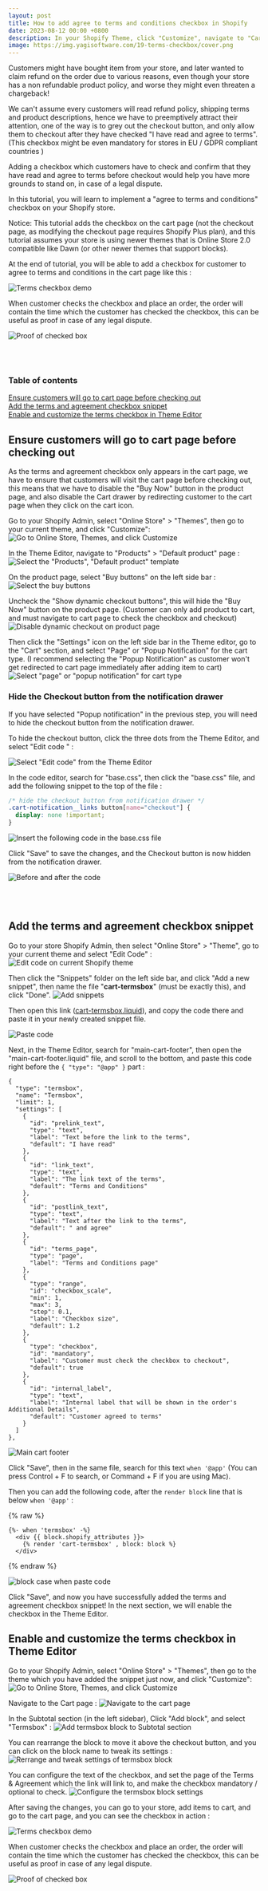 ```yaml
---
layout: post
title: How to add agree to terms and conditions checkbox in Shopify
date: 2023-08-12 00:00 +0800
description: In your Shopify Theme, click "Customize", navigate to "Cart" page, select the Subtotal section, Click "Add block", and select "Termsbox"...
image: https://img.yagisoftware.com/19-terms-checkbox/cover.png
---
```


<!-- Add pain description -->
Customers might have bought item from your store, and later wanted to claim refund on the order due to various reasons, even though your store has a non refundable product policy, and worse they might even threaten a chargeback! 

We can't assume every customers will read refund policy, shipping terms and product descriptions, hence we have to preemptively attract their attention, one of the way is to grey out the checkout button, and only allow them to checkout after they have checked "I have read and agree to terms". (This checkbox might be even mandatory for stores in EU / GDPR compliant countries )

Adding a checkbox which customers have to check and confirm that they have read and agree to terms before checkout would help you have more grounds to stand on, in case of a legal dispute.

In this tutorial, you will learn to implement a "agree to terms and conditions" checkbox on your Shopify store.


Notice: This tutorial adds the checkbox on the cart page (not the checkout page, as modifying the checkout page requires Shopify Plus plan), and this tutorial assumes your store is using newer themes that is Online Store 2.0 compatible like Dawn (or other newer themes that support blocks).

At the end of tutorial, you will be able to add a checkbox for customer to agree to terms and conditions in the cart page like this :

![Terms checkbox demo](https://img.yagisoftware.com/19-terms-checkbox/checkbox_demo.gif)

When customer checks the checkbox and place an order, the order will contain the time which the customer has checked the checkbox, this can be useful as proof in case of any legal dispute.

![Proof of checked box](https://img.yagisoftware.com/19-terms-checkbox/yes_check.png)


<br><br>
### Table of contents
<a href="#ensure-customers-will-go-to-cart-page-before-checking-out">Ensure customers will go to cart page before checking out</a>
<br>
<a href="add-the-terms-and-agreement-checkbox-snippet">Add the terms and agreement checkbox snippet</a>
<br>
<a href="enable-and-customize-the-terms-checkbox-in-theme-editor">Enable and customize the terms checkbox in Theme Editor</a>
<br>


## Ensure customers will go to cart page before checking out

As the terms and agreement checkbox only appears in the cart page, we have to ensure that customers will visit the cart page before checking out, this means that we have to disable the "Buy Now" button in the product page, and also disable the Cart drawer by redirecting customer to the cart page when they click on the cart icon.


Go to your Shopify Admin, select "Online Store" > "Themes", then go to your current theme, and click "Customize": 
![Go to Online Store, Themes, and click Customize](https://img.yagisoftware.com/19-terms-checkbox/1customize_theme.png)


In the Theme Editor, navigate to "Products" > "Default product" page :
![Select the "Products", "Default product" template](https://img.yagisoftware.com/19-terms-checkbox/2select_products.png)


On the product page, select "Buy buttons" on the left side bar :
![Select the buy buttons](https://img.yagisoftware.com/19-terms-checkbox/3select_buy_buttons.png)

Uncheck the "Show dynamic checkout buttons", this will hide the "Buy Now" button on the product page. (Customer can only add product to cart, and must navigate to cart page to check the checkbox and checkout)
![Disable dynamic checkout on product page](https://img.yagisoftware.com/19-terms-checkbox/4disable_dynamic_checkout.png)

Then click the "Settings" icon on the left side bar in the Theme editor, go to the "Cart" section, and select "Page" or "Popup Notification" for the cart type. (I recommend selecting the "Popup Notification" as customer won't get redirected to cart page immediately after adding item to cart)
![Select "page" or "popup notification" for cart type](https://img.yagisoftware.com/19-terms-checkbox/5cart_type.png)

### Hide the Checkout button from the notification drawer

If you have selected "Popup notification" in the previous step, you will need to hide the checkout button from the notification drawer.

To hide the checkout button, click the three dots from the Theme Editor, and select "Edit code " :

![Select "Edit code" from the Theme Editor](https://img.yagisoftware.com/19-terms-checkbox/6edit_code.png)

In the code editor, search for "base.css", then click the "base.css" file, and add the following snippet to the top of the file :

```css
/* hide the checkout button from notification drawer */
.cart-notification__links button[name="checkout"] {
  display: none !important;
}
```

![Insert the following code in the base.css file](https://img.yagisoftware.com/19-terms-checkbox/7hide_checkout.png)


Click "Save" to save the changes, and the Checkout button is now hidden from the notification drawer.

![Before and after the code](https://img.yagisoftware.com/19-terms-checkbox/8before_after.png)

<br><br>

## Add the terms and agreement checkbox snippet

Go to your store Shopify Admin, then select "Online Store" > "Theme", go to your current theme and select "Edit Code" :
![Edit code on current Shopify theme](https://img.yagisoftware.com/16-only-show-product-certain-customer/3edit_code.png)

Then click the "Snippets" folder on the left side bar, and click "Add a new snippet", then name the file "**cart-termsbox**" (must be exactly this), and click "Done".
![Add snippets](https://img.yagisoftware.com/19-terms-checkbox/9add_snippets.png)

Then open this link (<a href="https://github.com/YagiSoftware/termsbox/blob/master/snippets/cart-termsbox.liquid" target="_blank">cart-termsbox.liquid</a>), and copy the code there and paste it in your newly created snippet file.

![Paste code](https://img.yagisoftware.com/19-terms-checkbox/10paste_code.png)


Next, in the Theme Editor, search for "main-cart-footer", then open the  "main-cart-footer.liquid" file, and scroll to the bottom, and paste this code right before the `{ "type": "@app" }` part :

```
{
  "type": "termsbox",
  "name": "Termsbox",
  "limit": 1,
  "settings": [
    {
      "id": "prelink_text",
      "type": "text",
      "label": "Text before the link to the terms",
      "default": "I have read"
    },
    {
      "id": "link_text",
      "type": "text",
      "label": "The link text of the terms",
      "default": "Terms and Conditions"
    },
    {
      "id": "postlink_text",
      "type": "text",
      "label": "Text after the link to the terms",
      "default": " and agree"
    },
    {
      "id": "terms_page",
      "type": "page",
      "label": "Terms and Conditions page"
    },
    {
      "type": "range",
      "id": "checkbox_scale",
      "min": 1,
      "max": 3,
      "step": 0.1,
      "label": "Checkbox size",
      "default": 1.2
    },
    {
      "type": "checkbox",
      "id": "mandatory",
      "label": "Customer must check the checkbox to checkout",
      "default": true
    },
    {
      "id": "internal_label",
      "type": "text",
      "label": "Internal label that will be shown in the order's Additional Details",
      "default": "Customer agreed to terms"
    }
  ]
},
```

![Main cart footer](https://img.yagisoftware.com/19-terms-checkbox/11main-cart-footer.png)


Click "Save", then in the same file, search for this text `when '@app'` (You can press Control + F to search, or Command + F if you are using Mac).

Then you can add the following code, after the `render block` line that is below `when '@app'` : 

{% raw %}
```liquid
{%- when 'termsbox' -%}
  <div {{ block.shopify_attributes }}>
    {% render 'cart-termsbox' , block: block %}
  </div>
```
{% endraw %}

![block case when paste code](https://img.yagisoftware.com/19-terms-checkbox/12when.png)


Click "Save", and now you have successfully added the terms and agreement checkbox snippet! In the next section, we will enable the checkbox in the Theme Editor.

## Enable and customize the terms checkbox in Theme Editor
Go to your Shopify Admin, select "Online Store" > "Themes", then go to the theme which you have added the snippet just now, and click "Customize": 
![Go to Online Store, Themes, and click Customize](https://img.yagisoftware.com/19-terms-checkbox/1customize_theme.png)

Navigate to the Cart page :
![Navigate to the cart page](https://img.yagisoftware.com/19-terms-checkbox/13cart.png)

In the Subtotal section (in the left sidebar), Click "Add block", and select "Termsbox" :
![Add termsbox block to Subtotal section](https://img.yagisoftware.com/19-terms-checkbox/14add_block.png)

You can rearrange the block to move it above the checkout button, and you can click on the block name to tweak its settings : 
![Rerrange and tweak settings of termsbox block](https://img.yagisoftware.com/19-terms-checkbox/15click_block.png)

You can configure the text of the checkbox, and set the page of the Terms & Agreement which the link will link to, and make the checkbox mandatory / optional to check.
![Configure the termsbox block settings](https://img.yagisoftware.com/19-terms-checkbox/16block_settings.png)


After saving the changes, you can go to your store, add items to cart, and go to the cart page, and you can see the checkbox in action : 

![Terms checkbox demo](https://img.yagisoftware.com/19-terms-checkbox/checkbox_demo.gif)

When customer checks the checkbox and place an order, the order will contain the time which the customer has checked the checkbox, this can be useful as proof in case of any legal dispute.

![Proof of checked box](https://img.yagisoftware.com/19-terms-checkbox/yes_check.png)

<!-- ensure customer will go to the cart page -->
<!-- disable cart drawer, make when click cart icon, go to cart page -->
<!-- hide "buy now" option on the product page -->